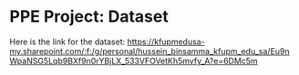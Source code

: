 # PPE Project: Dataset
Here is the link for the dataset: https://kfupmedusa-my.sharepoint.com/:f:/g/personal/hussein_binsamma_kfupm_edu_sa/Eu9nWpaNSG5Lqb9BXf9n0rYBjLX_533VFOVetKh5mvfy_A?e=6DMc5m
